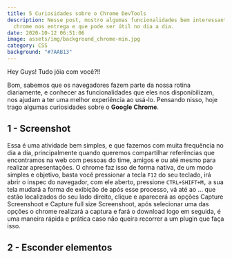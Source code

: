 ```yaml
---
title: 5 Curiosidades sobre o Chrome DevTools
description: Nesse post, mostro algumas funcionalidades bem interessantes que o
  chrome nos entrega e que pode ser útil no dia a dia.
date: 2020-10-12 06:51:06
image: assets/img/background_chrome-min.jpg
category: CSS
background: "#7AAB13"
---
```

Hey Guys! Tudo jóia com você?!!

Bom, sabemos que os navegadores fazem parte da nossa rotina diariamente, e conhecer as funcionalidades que eles nos disponibilizam, nos ajudam a ter uma melhor experiência ao usá-lo. Pensando nisso, hoje trago algumas curiosidades sobre o **Google Chrome**. 

## 1 - Screenshot

Essa é uma atividade bem simples, e que fazemos com muita frequência no dia a dia, principalmente quando queremos compartilhar referências que encontramos na web com pessoas do time, amigos e ou até mesmo para realizar apresentações. O chrome faz isso de forma nativa, de um modo simples e objetivo, basta você pressionar a tecla  `F12`  do seu teclado, irá abrir o inspec do navegador, com ele aberto, pressione `CTRL+SHIFT+M,` a sua tela mudará a forma de exibição de após esse processo, vá até ao ... que estão localizados do seu lado direito, clique e aparecerá as opções Capture Screenshoot e Capture full size Screenshoot, após selecionar uma das opções o chrome realizará a captura e fará o download logo em seguida, é uma maneira rápida e prática caso não queira recorrer a um plugin que faça isso.

## 2 - Esconder elementos